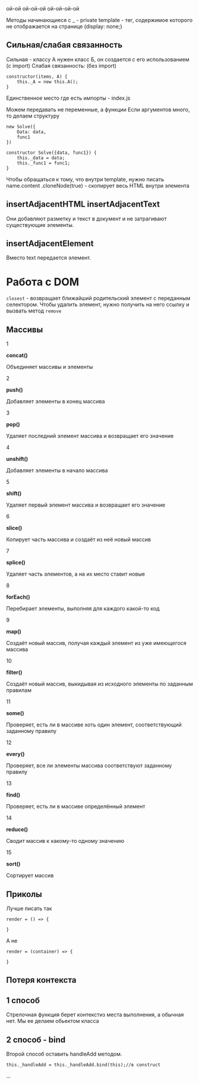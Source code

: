 ой-ой
ой-ой-ой
ой-ой-ой-ой

Методы начинающиеся с _ - private
template - тег, содержимое которого не отображается на странице (display: none;)

## Сильная/слабая связанность
Сильная - классу А нужен класс Б, он создается с его использованием (с import)
Слабая связанность: (без import)
```JS
constructor(items, A) {
	this._A = new this.A();
}
```
Единственное место где есть импорты - index.js

Можем передавать не переменные, а функции
Если аргументов много, то делаем структуру
```JS
new Solve({
	Data: data,
	func1
})
```

```JS
constructor Solve({data, func1}) {
	this._data = data;
	this._func1 = func1;
}
```

Чтобы обращаться к тому, что внутри template, нужно писать name.content
.cloneNode(true) - скопирует весь HTML внутри элемента

##  insertAdjacentHTML insertAdjacentText
Они добавляют разметку и текст в документ и не затрагивают существующие элементы.

## insertAdjacentElement
Вместо text передается элемент.

# Работа с DOM
`closest` - возвращает ближайший родительский элемент с переданным селектором.
Чтобы удалить элемент, нужно получить на него ссылку и вызвать метод `remove`

## Массивы
1

**concat()**

Объединяет массивы и элементы

2

**push()**

Добавляет элементы в конец массива

3

**pop()**

Удаляет последний элемент массива и возвращает его значение

4

**unshift()**

Добавляет элементы в начало массива

5

**shift()**

Удаляет первый элемент массива и возвращает его значение

6

**slice()**

Копирует часть массива и создаёт из неё новый массив

7

**splice()**

Удаляет часть элементов, а на их место ставит новые

8

**forEach()**

Перебирает элементы, выполняя для каждого какой-то код

9

**map()**

Создаёт новый массив, получая каждый элемент из уже имеющегося массива

10

**filter()**

Создаёт новый массив, выкидывая из исходного элементы по заданным правилам

11

**some()**

Проверяет, есть ли в массиве хоть один элемент, соответствующий заданному правилу

12

**every()**

Проверяет, все ли элементы массива соответствуют заданному правилу

13

**find()**

Проверяет, есть ли в массиве определённый элемент

14

**reduce()**

Сводит массив к какому-то одному значению

15

**sort()**

Сортирует массив

## Приколы
Лучше писать так
```JS
render = () => {
	
}
```
А не
```JS
render = (container) => {
	
}
```

## Потеря контекста
## 1 способ
Стрелочная функция берет контекстиз места выполнения, а обычная нет. Мы ее делаем обьектом класса

## 2 способ - bind 
Второй способ оставить handleAdd методом.
```JS
this._handleAdd = this._handleAdd.bind(this);//в construct
```

...